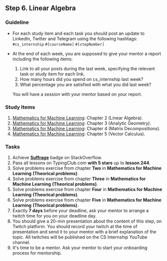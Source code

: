 ## Step 6. Linear Algebra

### Guideline

- For each study item and each task you should post an update to LinkedIn, Twitter and Telegram using the following hashtags:
`#cs_internship`
`#[courseName]`
`#[stepNumber]`

- At the end of each week, you are supposed to give your mentor a report including the following items:
  1. Link to all your posts during the last week, specifying the relevant task or study item for each link.
  2. How many hours did you spend on cs_internship last week?
  3. What percentage you are satisfied with what you did last week?
  
  You will have a session with your mentor based on your report.
  
  
### Study Items

  1. [Mathematics for Machine Learning](README.md): Chapter 2 (Linear Algebra).
  2. [Mathematics for Machine Learning](README.md): Chapter 3 (Analytic Geometry).
  3. [Mathematics for Machine Learning](README.md): Chapter 4 (Matrix Decompositions).
  4. [Mathematics for Machine Learning](README.md): Chapter 5 (Vector Calculus).

### Tasks

 1. Achieve [**Suffrage**](https://stackoverflow.com/help/badges/804/suffrage) badge on StackOverflow.
 2. Pass all lessons on TypingClub.com **with 5 stars** up to **lesson 244**.
 3. Solve problems exercise from chapter **Two** in **Mathematics for Machine Learning** **(Theorical problems)**.
 4. Solve problems exercise from chapter **Three** in **Mathematics for Machine Learning** **(Theorical problems)**.
 5. Solve problems exercise from chapter **Four** in **Mathematics for Machine Learning** **(Theorical problems)**. 
 6. Solve problems exercise from chapter **Five** in **Mathematics for Machine Learning** **(Theorical problems)**.
 7. Exactly **7 days** before your deadline, ask your mentor to arrange a twitch time for you on your deadline day.
 8. You should give a 20-min presentation about the content of this step, on Twitch platform. You should record your twitch at the time of presentation and send it to your mentor with a brief explanation of the topic. All twitches will be published on the CS Internship YouTube channel.
 9. It's time to be a mentor. Ask your mentor to start your onboarding process for mentorship.

